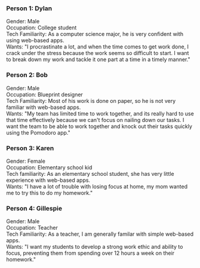 ### Person 1: Dylan  
Gender: Male  
Occupation: College student  
Tech Familiarity: As a computer science major, he is very confident with using web-based apps.  
Wants: "I procrastinate a lot, and when the time comes to get work done, I crack under the stress because the work seems so difficult to start. I want to break down my work and tackle it one part at a time in a timely manner."

### Person 2: Bob  
Gender: Male  
Occupation: Blueprint designer  
Tech Familiarity: Most of his work is done on paper, so he is not very familiar with web-based apps.  
Wants: "My team has limited time to work together, and its really hard to use that time effectively because we can't focus on nailing down our tasks. I want the team to be able to work together and knock out their tasks quickly using the Pomodoro app."

### Person 3: Karen  
Gender: Female  
Occupation: Elementary school kid  
Tech familiarity: As an elementary school student, she has very little experience with web-based apps.  
Wants: "I have a lot of trouble with losing focus at home, my mom wanted me to try this to do my homework."

### Person 4: Gillespie  
Gender: Male  
Occupation: Teacher  
Tech Familiarity: As a teacher, I am generally familar with simple web-based apps.  
Wants: "I want my students to develop a strong work ethic and ability to focus, preventing them from spending over 12 hours a week on their homework."
